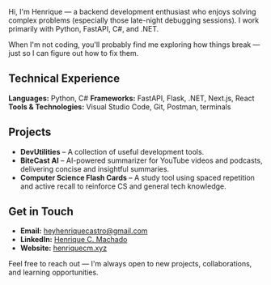 Hi, I'm Henrique — a backend development enthusiast who enjoys solving complex problems (especially those late-night debugging sessions). I work primarily with Python, FastAPI, C#, and .NET.

When I'm not coding, you'll probably find me exploring how things break — just so I can figure out how to fix them.

## Technical Experience

**Languages:** Python, C#
**Frameworks:** FastAPI, Flask, .NET, Next.js, React
**Tools & Technologies:** Visual Studio Code, Git, Postman, terminals

## Projects

* **DevUtilities** – A collection of useful development tools.
* **BiteCast AI** – AI-powered summarizer for YouTube videos and podcasts, delivering concise and insightful summaries.
* **Computer Science Flash Cards** – A study tool using spaced repetition and active recall to reinforce CS and general tech knowledge.

## Get in Touch

* **Email:** [heyhenriquecastro@gmail.com](mailto:heyhenriquecastro@gmail.com)
* **LinkedIn:** [Henrique C. Machado](https://www.linkedin.com/in/henriquecmachado/)
* **Website:** [henriquecm.xyz](https://henriquecm.xyz)

Feel free to reach out — I'm always open to new projects, collaborations, and learning opportunities.
